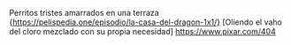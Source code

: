 Perritos tristes amarrados en una terraza
{https://pelispedia.one/episodio/la-casa-del-dragon-1x1/}
[Oliendo el vaho del cloro mezclado con su propia necesidad] 
https://www.pixar.com/404



